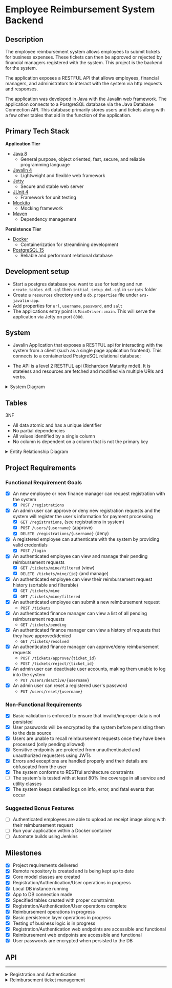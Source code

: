 # Employee Reimbursement System Backend

## Description


The employee reimbursement system allows employees to submit tickets for business expenses. These tickets can then be approved or rejected by financial managers registered with the system. This project is the backend for the system.

The application exposes a RESTFUL API that allows employees, financial managers, and administrators to interact with the system via http requests and responses.

The application was developed in Java with the Javalin web framework. The application connects to a PostgreSQL database via the Java Database Connection API. This database primarily stores users and tickets along with a few other tables that aid in the function of the application. 

## Primary Tech Stack

**Application Tier**
- [Java 8](https://www.oracle.com/java/technologies/java8.html)
  - General purpose, object oriented, fast, secure, and reliable programming language
- [Javalin 4](https://javalin.io/archive/docs/v4.6.X.html)
  - Lightweight and flexible web framework
- [Jetty](https://www.eclipse.org/jetty/documentation.php)
  - Secure and stable web server
- [JUnit 4](https://junit.org/junit4/)
  - Framework for unit testing
- [Mockito](https://site.mockito.org/)
  - Mocking framework
- [Maven](https://maven.apache.org/)
  - Dependency management 

**Persistence Tier**
- [Docker](https://docs.docker.com/)
  - Containerization for streamlining development
- [PostgreSQL 15](https://www.postgresql.org/docs/15/index.html)
  - Reliable and performant relational database


## Development setup


- Start a postgres database you want to use for testing and run `create_tables_ddl.sql` then `initial_setup_dml.sql` in `scripts` folder
- Create a `resources` directory and a `db.properties` file under `ers-javalin-app`.
- Add properties for `url`, `username`, `password`, and `salt`
- The applications entry point is `MainDriver::main`. This will serve the application via Jetty on port `8080`.



## System

- Javalin Application that exposes a RESTFUL api for interacting with the system from a client (such as a single page application frontend). This connects to a containerized PostgreSQL relational database;

- The API is a level 2 RESTFUL api (Richardson Maturity mdel). It is stateless and resources are fetched and modified via multiple URIs and verbs.

<details><summary>System Diagram</summary>

![system](./images/system.png)

</details>


## Tables

3NF
- All data atomic and has a unique identifier
- No partial dependencies
- All values identified by a single column
- No column is dependent on a column that is not the primary key


<details><summary>Entity Relationship Diagram</summary>

![schema](./images/erd.png)

</details>

## Project Requirements
### Functional Requirement Goals

- [x] An new employee or new finance manager can request registration with the system
  - [x] `POST /registrations` 
- [x] An admin user can approve or deny new registration requests and the system will register the user's information for payment processing
  - [x] `GET /registrations`, (see registrations in system)
  - [x] `POST /users/{username}` (approve)
  - [x] `DELETE /registrations/{username}` (deny)

- [x] A registered employee can authenticate with the system by providing valid credentials
  - [x] `POST /login` 
- [x] An authenticated employee can view and manage their pending reimbursement requests
  - [x] `GET /tickets/mine/filtered` (view)
  - [x] `DELETE /tickets/mine/{id}` (and manage)
- [x] An authenticated employee can view their reimbursement request history (sortable and filterable)
  - [x] `GET /tickets/mine`
  - [x] `GET /tickets/mine/filtered` 
- [x] An authenticated employee can submit a new reimbursement request
  - `POST /tickets`
- [x] An authenticated finance manager can view a list of all pending reimbursement requests
  - `GET /tickets/pending` 
- [x] An authenticated finance manager can view a history of requests that they have approved/denied
  - `GET /tickets/resolved`
- [x] An authenticated finance manager can approve/deny reimbursement requests
  - `POST /tickets/approve/{ticket_id}`
  - `POST /tickets/reject/{ticket_id}`
- [x] An admin user can deactivate user accounts, making them unable to log into the system
  - `PUT /users/deactive/{username}` 
- [x] An admin user can reset a registered user's password
  - `PUT /users/reset/{username}` 

### Non-Functional Requirements

- [x] Basic validation is enforced to ensure that invalid/improper data is not persisted
- [x] User passwords will be encrypted by the system before persisting them to the data source
- [x] Users are unable to recall reimbursement requests once they have been processed (only pending allowed)
- [x] Sensitive endpoints are protected from unauthenticated and unauthorized requesters using JWTs
- [x] Errors and exceptions are handled properly and their details are obfuscated from the user
- [x] The system conforms to RESTful architecture constraints
- [ ] The system's is tested with at least 80% line coverage in all service and utility classes
- [x] The system keeps detailed logs on info, error, and fatal events that occur

### Suggested Bonus Features
- [ ] Authenticated employees are able to upload an receipt image along with their reimbursement request
- [ ] Run your application within a Docker container
- [ ] Automate builds using Jenkins
## Milestones

- [x] Project requirements delivered
- [x] Remote repository is created and is being kept up to date
- [x] Core model classes are created
- [x] Registration/Authentication/User operations in progress
- [x] Local DB instance running
- [x] App to DB connection made
- [x] Specified tables created with proper constraints
- [x] Registration/Authentication/User operations complete
- [x] Reimbursement operations in progress
- [x] Basic persistence layer operations in progress
- [x] Testing of business logic is in progress
- [x] Registration/Authentication web endpoints are accessible and functional
- [x] Reimbursement web endpoints are accessible and functional
- [x] User passwords are encrypted when persisted to the DB

## API


<hr/>

<details>
  <summary>
    Registration and Authentication
  </summary>

<p>

**Register an account**

 ```
 POST /registration

 authorization: anyone

body
 {
    "username": "examplename",
    "passwordOne" "12345ABc",
    "passwordTwo" "12345ABc",
    "email": "fake@email.com",
    "givenName": "John",
    "surname": "Doe",
    "roleId": "EMPLOYEE" (EMPLOYEE, MANAGER, ADMIN)
 }
 
 ```

 **Approve Registration**

 ```
 PUT /registration/{username}

 authorization: administrators
 ```
 
 **Login**
 ```
 POST /login

 body
 {
    "username": "jdoe",
    "password": "securePw123",
 }

 response

 {
  token: "example-token-string-asdfghjkl123456"
 }

 ```

 </p>
 
</details>


<details>

<summary>
  Reimbursement ticket management
</summary>

 **Submit Reimbursement Ticket**
 ```
 POST /tickets
 header
 authorization: any logged in (employee, manager, or administrators)

 body
 {
    "amount": "20.00" (greater than 0)
    "description": "lunch with client" (not empty)
    "type": "food" (lodging, travel, food, other)
 }
 ```

</details>
